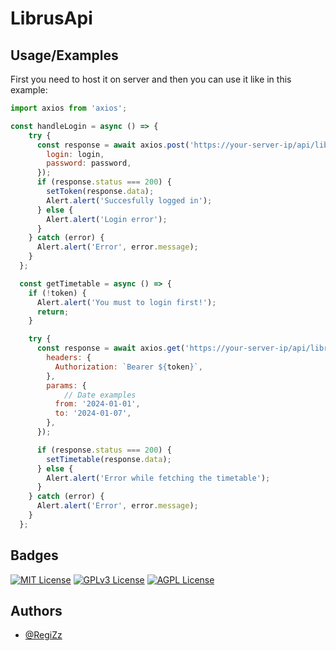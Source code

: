 
# LibrusApi



## Usage/Examples

First you need to host it on server and then you can use it like in this example:

```javascript
import axios from 'axios';

const handleLogin = async () => {
    try {
      const response = await axios.post('https://your-server-ip/api/librus/login', {
        login: login,
        password: password,
      });
      if (response.status === 200) {
        setToken(response.data);
        Alert.alert('Succesfully logged in');
      } else {
        Alert.alert('Login error');
      }
    } catch (error) {
      Alert.alert('Error', error.message);
    }
  };

  const getTimetable = async () => {
    if (!token) {
      Alert.alert('You must to login first!');
      return;
    }

    try {
      const response = await axios.get('https://your-server-ip/api/librus/timetables', {
        headers: {
          Authorization: `Bearer ${token}`,
        },
        params: {
            // Date examples
          from: '2024-01-01', 
          to: '2024-01-07',   
        },
      });

      if (response.status === 200) {
        setTimetable(response.data);
      } else {
        Alert.alert('Error while fetching the timetable');
      }
    } catch (error) {
      Alert.alert('Error', error.message);
    }
  };
```


## Badges




[![MIT License](https://img.shields.io/badge/License-MIT-green.svg)](https://choosealicense.com/licenses/mit/)
[![GPLv3 License](https://img.shields.io/badge/License-GPL%20v3-yellow.svg)](https://opensource.org/licenses/)
[![AGPL License](https://img.shields.io/badge/license-AGPL-blue.svg)](http://www.gnu.org/licenses/agpl-3.0)


## Authors

- [@RegiZz](https://www.github.com/RegiZz)



